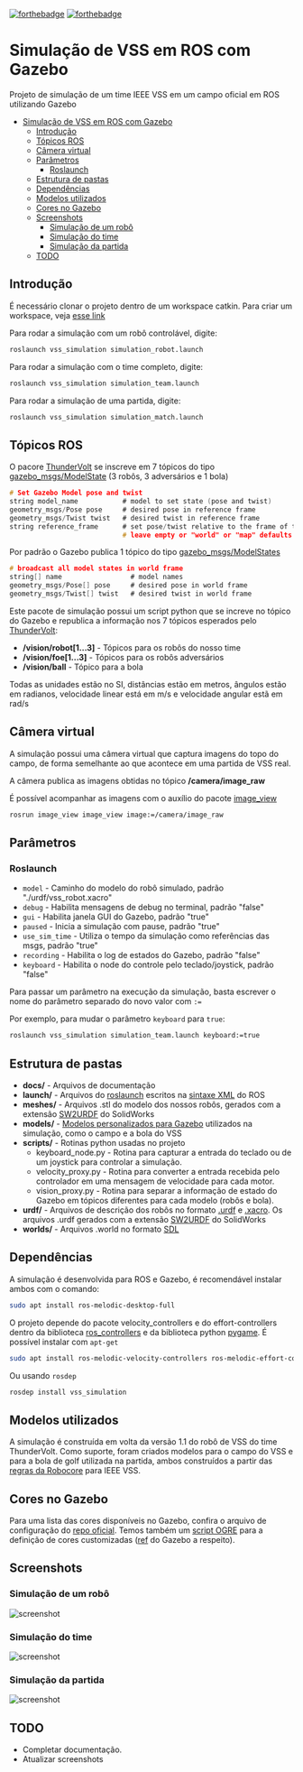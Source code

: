 [![forthebadge](https://forthebadge.com/images/badges/built-with-science.svg)](https://forthebadge.com)
[![forthebadge](https://forthebadge.com/images/badges/its-not-a-lie-if-you-believe-it.svg)](https://forthebadge.com)

# Simulação de VSS em ROS com Gazebo

Projeto de simulação de um time IEEE VSS em um campo oficial em ROS utilizando Gazebo

- [Simulação de VSS em ROS com Gazebo](#simulação-de-vss-em-ros-com-gazebo)
  - [Introdução](#introdução)
  - [Tópicos ROS](#tópicos-ros)
  - [Câmera virtual](#câmera-virtual)
  - [Parâmetros](#parâmetros)
    - [Roslaunch](#roslaunch)
  - [Estrutura de pastas](#estrutura-de-pastas)
  - [Dependências](#dependências)
  - [Modelos utilizados](#modelos-utilizados)
  - [Cores no Gazebo](#cores-no-gazebo)
  - [Screenshots](#screenshots)
    - [Simulação de um robô](#simulação-de-um-robô)
    - [Simulação do time](#simulação-do-time)
    - [Simulação da partida](#simulação-da-partida)
  - [TODO](#todo)

## Introdução

É necessário clonar o projeto dentro de um workspace catkin. Para criar um workspace, veja [esse link](http://wiki.ros.org/catkin/Tutorials/create_a_workspace)

Para rodar a simulação com um robô controlável, digite:

```bash
roslaunch vss_simulation simulation_robot.launch
```

Para rodar a simulação com o time completo, digite:

```bash
roslaunch vss_simulation simulation_team.launch
```

Para rodar a simulação de uma partida, digite:

```bash
roslaunch vss_simulation simulation_match.launch
```

## Tópicos ROS

O pacore [ThunderVolt](https://github.com/ThundeRatz/vss_thundervolt) se inscreve em 7 tópicos do tipo [gazebo_msgs/ModelState](http://docs.ros.org/jade/api/gazebo_msgs/html/msg/ModelState.html) (3 robôs, 3 adversários e 1 bola)

```c
# Set Gazebo Model pose and twist
string model_name           # model to set state (pose and twist)
geometry_msgs/Pose pose     # desired pose in reference frame
geometry_msgs/Twist twist   # desired twist in reference frame
string reference_frame      # set pose/twist relative to the frame of this entity (Body/Model)
                            # leave empty or "world" or "map" defaults to world-frame
```

Por padrão o Gazebo publica 1 tópico do tipo [gazebo_msgs/ModelStates](http://docs.ros.org/jade/api/gazebo_msgs/html/msg/ModelStates.html)

```c
# broadcast all model states in world frame
string[] name                 # model names
geometry_msgs/Pose[] pose     # desired pose in world frame
geometry_msgs/Twist[] twist   # desired twist in world frame
```

Este pacote de simulação possui um script python que se increve no tópico do Gazebo e republica a informação nos 7 tópicos esperados pelo [ThunderVolt](https://github.com/ThundeRatz/vss_thundervolt):

- **/vision/robot[1...3]** - Tópicos para os robôs do nosso time
- **/vision/foe[1...3]** - Tópicos para os robôs adversários
- **/vision/ball** - Tópico para a bola

Todas as unidades estão no SI, distâncias estão em metros, ângulos estão em radianos, velocidade linear está em m/s e velocidade angular estã em rad/s

## Câmera virtual

A simulação possui uma câmera virtual que captura imagens do topo do campo, de forma semelhante ao que acontece em uma partida de VSS real.

A câmera publica as imagens obtidas no tópico **/camera/image_raw**

É possível acompanhar as imagens com o auxílio do pacote [image_view](http://wiki.ros.org/image_view)

```sh
rosrun image_view image_view image:=/camera/image_raw
```

## Parâmetros

### Roslaunch

- ```model``` - Caminho do modelo do robô simulado, padrão "./urdf/vss_robot.xacro"
- ```debug``` - Habilita mensagens de debug no terminal, padrão "false"
- ```gui``` - Habilita janela GUI do Gazebo, padrão "true"
- ```paused``` - Inicia a simulação com pause, padrão "true"
- ```use_sim_time``` - Utiliza o tempo da simulação como referências das msgs, padrão "true"
- ```recording``` - Habilita o log de estados do Gazebo, padrão "false"
- ```keyboard``` - Habilita o node do controle pelo teclado/joystick, padrão "false"

Para passar um parâmetro na execução da simulação, basta escrever o nome do parâmetro separado do novo valor com ```:=```

Por exemplo, para mudar o parâmetro ```keyboard``` para ```true```:

```bash
roslaunch vss_simulation simulation_team.launch keyboard:=true
```

## Estrutura de pastas

- **docs/** - Arquivos de documentação
- **launch/** - Arquivos do [roslaunch](http://wiki.ros.org/roslaunch) escritos na [sintaxe XML](http://wiki.ros.org/roslaunch/XML) do ROS
- **meshes/** - Arquivos .stl do modelo dos nossos robôs, gerados com a extensão [SW2URDF](http://wiki.ros.org/sw_urdf_exporter) do SolidWorks
- **models/** - [Modelos personalizados para Gazebo](http://gazebosim.org/tutorials?tut=build_model) utilizados na simulação, como o campo e a bola do VSS
- **scripts/** - Rotinas python usadas no projeto
  - keyboard_node.py - Rotina para capturar a entrada do teclado ou de um joystick para controlar a simulação.
  - velocity_proxy.py - Rotina para converter a entrada recebida pelo controlador em uma mensagem de velocidade para cada motor.
  - vision_proxy.py - Rotina para separar a informação de estado do Gazebo em tópicos diferentes para cada modelo (robôs e bola).
- **urdf/** - Arquivos de descrição dos robôs no formato [.urdf](http://wiki.ros.org/urdf/XML) e [.xacro](http://wiki.ros.org/xacro). Os arquivos .urdf gerados com a extensão [SW2URDF](http://wiki.ros.org/sw_urdf_exporter) do SolidWorks
- **worlds/** - Arquivos .world no formato [SDL](http://sdformat.org/)

## Dependências

A simulação é desenvolvida para ROS e Gazebo, é recomendável instalar ambos com o comando:

```bash
sudo apt install ros-melodic-desktop-full
```

O projeto depende do pacote velocity_controllers e do effort-controllers dentro da biblioteca [ros_controllers](https://github.com/ros-controls/ros_controllers) e da biblioteca python [pygame](https://github.com/pygame/pygame). É possível instalar com ```apt-get```

```bash
sudo apt install ros-melodic-velocity-controllers ros-melodic-effort-controllers python-pygame
```

Ou usando ```rosdep```

```bash
rosdep install vss_simulation
```

## Modelos utilizados

A simulação é construída em volta da versão 1.1 do robô de VSS do time ThunderVolt. Como suporte, foram criados modelos para o campo do VSS e para a bola de golf utilizada na partida, ambos construídos a partir das [regras da Robocore](https://www.robocore.net/modules.php?name=Forums&file=download&id=1424) para IEEE VSS.

## Cores no Gazebo

Para uma lista das cores disponíveis no Gazebo, confira o arquivo de configuração do [repo oficial](https://bitbucket.org/osrf/gazebo/src/gazebo11/media/materials/scripts/gazebo.material). Temos também um [script OGRE](./media/materials/scripts/vss.material) para a definição de cores customizadas ([ref](http://gazebosim.org/tutorials?tut=color_model) do Gazebo a respeito).

## Screenshots

### Simulação de um robô

![screenshot](./docs/screenshot_robot.png)

### Simulação do time

![screenshot](./docs/screenshot_team.png)

### Simulação da partida

![screenshot](./docs/screenshot_match.png)

## TODO

- Completar documentação.
- Atualizar screenshots
